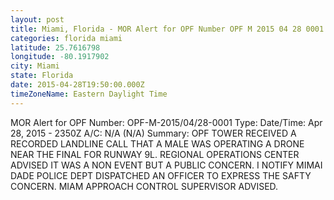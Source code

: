 ```yaml
---
layout: post
title: Miami, Florida - MOR Alert for OPF Number OPF M 2015 04 28 0001 Type Date Time Apr
categories: florida miami
latitude: 25.7616798
longitude: -80.1917902
city: Miami
state: Florida
date: 2015-04-28T19:50:00.000Z
timeZoneName: Eastern Daylight Time
---
```


MOR Alert for OPF
Number: OPF-M-2015/04/28-0001
Type: 
Date/Time: Apr 28, 2015 - 2350Z
A/C: N/A (N/A)
Summary: OPF TOWER RECEIVED A RECORDED LANDLINE CALL THAT A MALE WAS OPERATING A DRONE NEAR THE FINAL FOR RUNWAY 9L. REGIONAL OPERATIONS CENTER ADVISED IT WAS A NON EVENT BUT A PUBLIC CONCERN. I NOTIFY MIMAI DADE POLICE DEPT DISPATCHED AN OFFICER TO EXPRESS THE SAFTY CONCERN. MIAM APPROACH CONTROL SUPERVISOR ADVISED. 